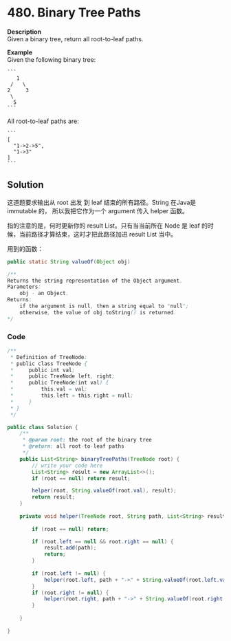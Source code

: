 # 480. Binary Tree Paths

**Description**  
Given a binary tree, return all root-to-leaf paths.
  
**Example**  
Given the following binary tree:

    ```
       1
     /   \
    2     3
     \
      5
    ```

All root-to-leaf paths are:

    ```
    [
      "1->2->5",
      "1->3"
    ]
    ```
    

## Solution

这道题要求输出从 root 出发 到 leaf 结束的所有路径。String 在Java是 immutable 的， 所以我把它作为一个 argument 传入 helper 函数。

指的注意的是，何时更新你的 result List。只有当当前所在 Node 是 leaf 的时候，当前路径才算结束，这时才把此路径加进 result List 当中。

用到的函数：

```java
public static String valueOf(Object obj)

/**
Returns the string representation of the Object argument.
Parameters:
    obj - an Object.
Returns:
    if the argument is null, then a string equal to "null";
    otherwise, the value of obj.toString() is returned.
*/
```


### Code

```java
/**
 * Definition of TreeNode:
 * public class TreeNode {
 *     public int val;
 *     public TreeNode left, right;
 *     public TreeNode(int val) {
 *         this.val = val;
 *         this.left = this.right = null;
 *     }
 * }
 */

public class Solution {
    /**
     * @param root: the root of the binary tree
     * @return: all root-to-leaf paths
     */
    public List<String> binaryTreePaths(TreeNode root) {
        // write your code here
        List<String> result = new ArrayList<>();
        if (root == null) return result;

        helper(root, String.valueOf(root.val), result);
        return result;
    }
    
    private void helper(TreeNode root, String path, List<String> result) {
        
        if (root == null) return;

        if (root.left == null && root.right == null) {
            result.add(path);
            return;
        }
        
        if (root.left != null) {
            helper(root.left, path + "->" + String.valueOf(root.left.val), result);
        }
        if (root.right != null) {
            helper(root.right, path + "->" + String.valueOf(root.right.val), result);   
        }
        
    }
    
}
```
